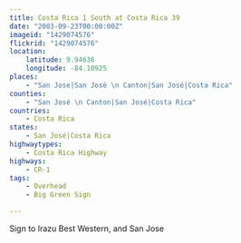 ```yaml
---
title: Costa Rica 1 South at Costa Rica 39
date: "2003-09-23T00:00:00Z"
imageid: "1429074576"
flickrid: "1429074576"
location:
    latitude: 9.94636
    longitude: -84.10925
places:
    - "San Jose|San José \n Canton|San José|Costa Rica"
counties:
    - "San José \n Canton|San José|Costa Rica"
countries:
    - Costa Rica
states:
    - San José|Costa Rica
highwaytypes:
    - Costa Rica Highway
highways:
    - CR-1
tags:
    - Overhead
    - Big Green Sign

---
```

Sign to Irazu Best Western, and San Jose